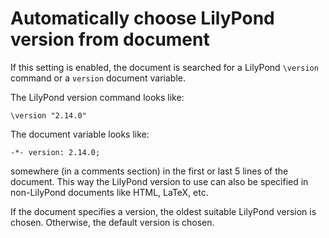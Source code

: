 # Automatically choose LilyPond version from document

If this setting is enabled, the document is searched for a
LilyPond `\version` command or a `version` document variable.

The LilyPond version command looks like:

```
\version "2.14.0"
```

The document variable looks like:

```text
-*- version: 2.14.0;
```

somewhere (in a comments section) in the first or last 5 lines of the document.
This way the LilyPond version to use can also be specified in non-LilyPond
documents like HTML, LaTeX, etc.

If the document specifies a version, the oldest suitable LilyPond version
is chosen. Otherwise, the default version is chosen.

```{seealso} [](/editing/docvars/index.md)
```

